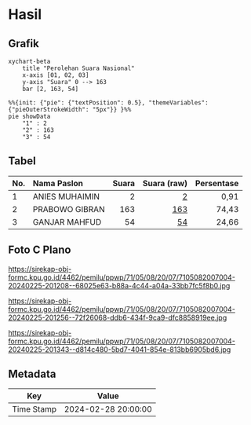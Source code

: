 # Hasil

## Grafik

```mermaid
xychart-beta
    title "Perolehan Suara Nasional"
    x-axis [01, 02, 03]
    y-axis "Suara" 0 --> 163
    bar [2, 163, 54]
```

```mermaid
%%{init: {"pie": {"textPosition": 0.5}, "themeVariables": {"pieOuterStrokeWidth": "5px"}} }%%
pie showData
    "1" : 2
    "2" : 163
    "3" : 54
```

## Tabel

| No. | Nama Paslon    | Suara | Suara (raw) | Persentase |
|:--- |:-------------- | -----:| -----------:| ----------:|
| 1   | ANIES MUHAIMIN | 2     | [2][p-1]    | 0,91       |
| 2   | PRABOWO GIBRAN | 163   | [163][p-2]  | 74,43      |
| 3   | GANJAR MAHFUD  | 54    | [54][p-3]   | 24,66      |


[p-1]: https://github.com/gigit-pemilu/pemilu-2024/blob/main/pilpres/hitung-suara/sub/71-sulawesi-utara/sub/05-minahasa-selatan/sub/08-sinonsayang/sub/2007-poigar-i/sub/004-tps/sub/paslon-1.txt
[p-2]: https://github.com/gigit-pemilu/pemilu-2024/blob/main/pilpres/hitung-suara/sub/71-sulawesi-utara/sub/05-minahasa-selatan/sub/08-sinonsayang/sub/2007-poigar-i/sub/004-tps/sub/paslon-2.txt
[p-3]: https://github.com/gigit-pemilu/pemilu-2024/blob/main/pilpres/hitung-suara/sub/71-sulawesi-utara/sub/05-minahasa-selatan/sub/08-sinonsayang/sub/2007-poigar-i/sub/004-tps/sub/paslon-3.txt

## Foto C Plano

https://sirekap-obj-formc.kpu.go.id/4462/pemilu/ppwp/71/05/08/20/07/7105082007004-20240225-201208--68025e63-b88a-4c44-a04a-33bb7fc5f8b0.jpg

https://sirekap-obj-formc.kpu.go.id/4462/pemilu/ppwp/71/05/08/20/07/7105082007004-20240225-201256--72f26068-ddb6-434f-9ca9-dfc8858919ee.jpg

https://sirekap-obj-formc.kpu.go.id/4462/pemilu/ppwp/71/05/08/20/07/7105082007004-20240225-201343--d814c480-5bd7-4041-854e-813bb6905bd6.jpg


## Metadata

| Key        | Value               |
| ---------- | ------------------- |
| Time Stamp | 2024-02-28 20:00:00 |



